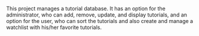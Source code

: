 This project manages a tutorial database. It has an option for the administrator, who can add, remove, update, and display tutorials, and an option for the user, who can sort the tutorials and also create and manage a watchlist with his/her favorite tutorials.

